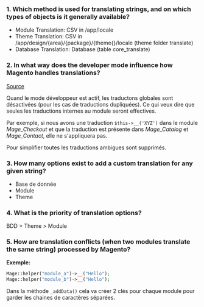 ### 1. Which method is used for translating strings, and on which types of objects is it generally available?


- Module Translation:	CSV in /app/locale
- Theme Translation:	CSV in /app/design/{area}/{package}/{theme{}/locale (theme folder translate)
- Database Translation:	Database (table core_translate)


### 2. In what way does the developer mode influence how Magento handles translations?

[Source](http://excellencemagentoblog.com/question/in-what-way-does-the-developer-mode-influence-how-magento-handles-translations/)

Quand le mode développeur est actif, les traductons globales sont désactivées (pour les cas de traductions dupliquées). Ce qui veux dire que seules les traductions internes au module seront effectives.

Par exemple, si nous avons une traduction `$this->__('XYZ')` dans le module *Mage_Checkout* et que la traduction est présente dans *Mage_Catalog* et *Mage_Contact*, elle ne s'appliquera pas.

Pour simplifier toutes les traductions ambigues sont supprimés.

### 3. How many options exist to add a custom translation for any given string?

- Base de donnée 
- Module 
- Theme 

### 4. What is the priority of translation options?

BDD > Theme > Module 


### 5. How are translation conflicts (when two modules translate the same string) processed by Magento?

**Exemple:**

```php
Mage::helper("module_a")->__("Hello");
Mage::helper("module_b")->__("Hello");
```

Dans la méthode `_addData()` cela va créer 2 clés pour chaque module pour garder les chaines de caractères séparées.
